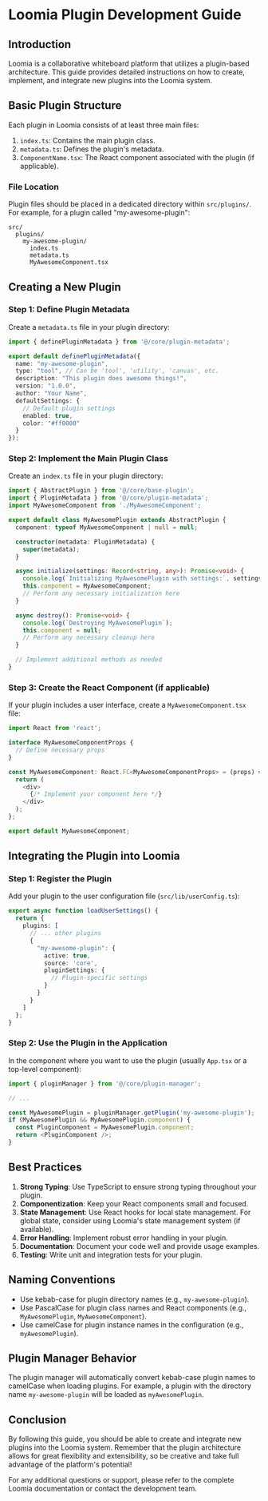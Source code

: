 # Loomia Plugin Development Guide

## Introduction

Loomia is a collaborative whiteboard platform that utilizes a plugin-based architecture. This guide provides detailed instructions on how to create, implement, and integrate new plugins into the Loomia system.

## Basic Plugin Structure

Each plugin in Loomia consists of at least three main files:

1. `index.ts`: Contains the main plugin class.
2. `metadata.ts`: Defines the plugin's metadata.
3. `ComponentName.tsx`: The React component associated with the plugin (if applicable).

### File Location

Plugin files should be placed in a dedicated directory within `src/plugins/`. For example, for a plugin called "my-awesome-plugin":

```
src/
  plugins/
    my-awesome-plugin/
      index.ts
      metadata.ts
      MyAwesomeComponent.tsx
```

## Creating a New Plugin

### Step 1: Define Plugin Metadata

Create a `metadata.ts` file in your plugin directory:

```typescript
import { definePluginMetadata } from '@/core/plugin-metadata';

export default definePluginMetadata({
  name: "my-awesome-plugin",
  type: "tool", // Can be 'tool', 'utility', 'canvas', etc.
  description: "This plugin does awesome things!",
  version: "1.0.0",
  author: "Your Name",
  defaultSettings: {
    // Default plugin settings
    enabled: true,
    color: "#ff0000"
  }
});
```

### Step 2: Implement the Main Plugin Class

Create an `index.ts` file in your plugin directory:

```typescript
import { AbstractPlugin } from '@/core/base-plugin';
import { PluginMetadata } from '@/core/plugin-metadata';
import MyAwesomeComponent from './MyAwesomeComponent';

export default class MyAwesomePlugin extends AbstractPlugin {
  component: typeof MyAwesomeComponent | null = null;

  constructor(metadata: PluginMetadata) {
    super(metadata);
  }

  async initialize(settings: Record<string, any>): Promise<void> {
    console.log(`Initializing MyAwesomePlugin with settings:`, settings);
    this.component = MyAwesomeComponent;
    // Perform any necessary initialization here
  }

  async destroy(): Promise<void> {
    console.log(`Destroying MyAwesomePlugin`);
    this.component = null;
    // Perform any necessary cleanup here
  }

  // Implement additional methods as needed
}
```

### Step 3: Create the React Component (if applicable)

If your plugin includes a user interface, create a `MyAwesomeComponent.tsx` file:

```typescript
import React from 'react';

interface MyAwesomeComponentProps {
  // Define necessary props
}

const MyAwesomeComponent: React.FC<MyAwesomeComponentProps> = (props) => {
  return (
    <div>
      {/* Implement your component here */}
    </div>
  );
};

export default MyAwesomeComponent;
```

## Integrating the Plugin into Loomia

### Step 1: Register the Plugin

Add your plugin to the user configuration file (`src/lib/userConfig.ts`):

```typescript
export async function loadUserSettings() {
  return {
    plugins: [
      // ... other plugins
      {
        "my-awesome-plugin": {
          active: true,
          source: 'core',
          pluginSettings: {
            // Plugin-specific settings
          }
        }
      }
    ]
  };
}
```

### Step 2: Use the Plugin in the Application

In the component where you want to use the plugin (usually `App.tsx` or a top-level component):

```typescript
import { pluginManager } from '@/core/plugin-manager';

// ...

const MyAwesomePlugin = pluginManager.getPlugin('my-awesome-plugin');
if (MyAwesomePlugin && MyAwesomePlugin.component) {
  const PluginComponent = MyAwesomePlugin.component;
  return <PluginComponent />;
}
```

## Best Practices

1. **Strong Typing**: Use TypeScript to ensure strong typing throughout your plugin.
2. **Componentization**: Keep your React components small and focused.
3. **State Management**: Use React hooks for local state management. For global state, consider using Loomia's state management system (if available).
4. **Error Handling**: Implement robust error handling in your plugin.
5. **Documentation**: Document your code well and provide usage examples.
6. **Testing**: Write unit and integration tests for your plugin.

## Naming Conventions

- Use kebab-case for plugin directory names (e.g., `my-awesome-plugin`).
- Use PascalCase for plugin class names and React components (e.g., `MyAwesomePlugin`, `MyAwesomeComponent`).
- Use camelCase for plugin instance names in the configuration (e.g., `myAwesomePlugin`).

## Plugin Manager Behavior

The plugin manager will automatically convert kebab-case plugin names to camelCase when loading plugins. For example, a plugin with the directory name `my-awesome-plugin` will be loaded as `myAwesomePlugin`.

## Conclusion

By following this guide, you should be able to create and integrate new plugins into the Loomia system. Remember that the plugin architecture allows for great flexibility and extensibility, so be creative and take full advantage of the platform's potential!

For any additional questions or support, please refer to the complete Loomia documentation or contact the development team.